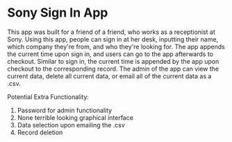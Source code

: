 Sony Sign In App
================

This app was built for a friend of a friend, who works as a receptionist at Sony. Using this app, people can sign in at her desk, inputting their name, which company they're from, and who they're looking for. The app appends the current time upon sign in, and users can go to the app afterwards to checkout. Similar to sign in, the current time is appended by the app upon checkout to the corresponding record. The admin of the app can view the current data, delete all current data, or email all of the current data as a .csv.

Potential Extra Functionality:
1. Password for admin functionality
2. None terrible looking graphical interface
3. Data selection upon emailing the .csv
4. Record deletion
